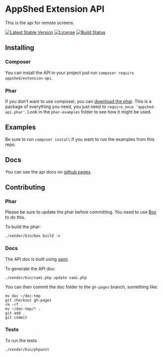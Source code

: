 # AppShed Extension API

This is the api for remote screens.

[![Latest Stable Version](https://poser.pugx.org/appshed/extension-api/v/stable.png)](https://packagist.org/packages/appshed/extension-api)
[![License](https://poser.pugx.org/appshed/extension-api/license.png)](https://packagist.org/packages/appshed/extension-api)
[![Build Status](https://travis-ci.org/AppShed/extension-api.svg?branch=master)](https://travis-ci.org/AppShed/extension-api)

## Installing

### Composer

You can install the API in your project just run `composer require appshed/extension-api`.

### Phar

If you don't want to use composer, you can [download the phar](https://raw.githubusercontent.com/AppShed/extension-api/master/build/appshed-api.phar).
This is a package of everything you need, you just need to `require_once 'appshed-api.phar'`.
Look in the `phar-examples` folder to see how it might be used.

## Examples

Be sure to run `composer install` if you want to run the examples from this repo.

## Docs

You can see the api docs on [github pages](http://appshed.github.io/extension-api/).

## Contributing

### Phar

Please be sure to update the phar before committing. You need to use [Box](http://box-project.org/) to do this.

To build the phar:

    ./vendor/bin/box build -v

### Docs

The API doc is built using [sami](https://github.com/fabpot/sami).

To generate the API doc:
    
    ./vendor/bin/sami.php update sami.php 

You can then commit the doc folder to the `gh-pages` branch, something like:

    mv doc ~/doc-tmp
    git checkout gh-pages
    rm -rf .
    mv ~/doc-tmp/* .
    git add .
    git commit
    
### Tests

To run the tests 

    ./vendor/bin/phpunit
